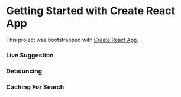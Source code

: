# Getting Started with Create React App

This project was bootstrapped with [Create React App](https://github.com/facebook/create-react-app).

### Live Suggestion


### Debouncing



### Caching For Search



